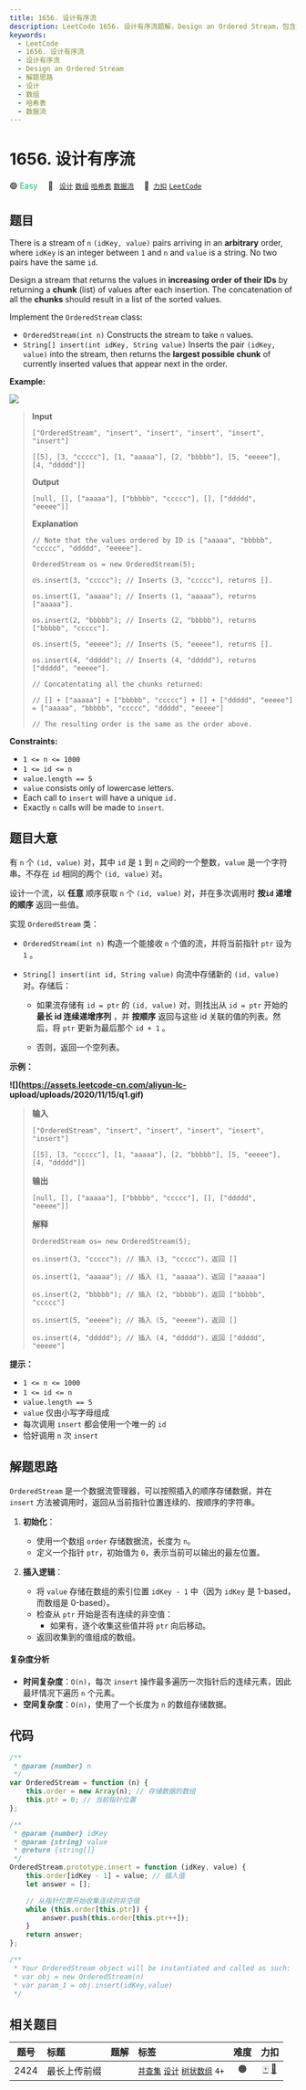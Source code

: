 ```yaml
---
title: 1656. 设计有序流
description: LeetCode 1656. 设计有序流题解，Design an Ordered Stream，包含解题思路、复杂度分析以及完整的 JavaScript 代码实现。
keywords:
  - LeetCode
  - 1656. 设计有序流
  - 设计有序流
  - Design an Ordered Stream
  - 解题思路
  - 设计
  - 数组
  - 哈希表
  - 数据流
---
```


# 1656. 设计有序流

🟢 <font color=#15bd66>Easy</font>&emsp; 🔖&ensp; [`设计`](/tag/design.md) [`数组`](/tag/array.md) [`哈希表`](/tag/hash-table.md) [`数据流`](/tag/data-stream.md)&emsp; 🔗&ensp;[`力扣`](https://leetcode.cn/problems/design-an-ordered-stream) [`LeetCode`](https://leetcode.com/problems/design-an-ordered-stream)

## 题目

There is a stream of `n` `(idKey, value)` pairs arriving in an **arbitrary**
order, where `idKey` is an integer between `1` and `n` and `value` is a
string. No two pairs have the same `id`.

Design a stream that returns the values in **increasing order of their IDs**
by returning a **chunk** (list) of values after each insertion. The
concatenation of all the **chunks** should result in a list of the sorted
values.

Implement the `OrderedStream` class:

- `OrderedStream(int n)` Constructs the stream to take `n` values.
- `String[] insert(int idKey, String value)` Inserts the pair `(idKey, value)` into the stream, then returns the **largest possible chunk** of currently inserted values that appear next in the order.

**Example:**

**![](https://assets.leetcode.com/uploads/2020/11/10/q1.gif)**

> **Input**
>
> `["OrderedStream", "insert", "insert", "insert", "insert", "insert"]`
>
> `[[5], [3, "ccccc"], [1, "aaaaa"], [2, "bbbbb"], [5, "eeeee"], [4, "ddddd"]]`
>
> **Output**
>
> `[null, [], ["aaaaa"], ["bbbbb", "ccccc"], [], ["ddddd", "eeeee"]]`
>
> **Explanation**
>
> ```
> // Note that the values ordered by ID is ["aaaaa", "bbbbb", "ccccc", "ddddd", "eeeee"].
>
> OrderedStream os = new OrderedStream(5);
>
> os.insert(3, "ccccc"); // Inserts (3, "ccccc"), returns [].
>
> os.insert(1, "aaaaa"); // Inserts (1, "aaaaa"), returns ["aaaaa"].
>
> os.insert(2, "bbbbb"); // Inserts (2, "bbbbb"), returns ["bbbbb", "ccccc"].
>
> os.insert(5, "eeeee"); // Inserts (5, "eeeee"), returns [].
>
> os.insert(4, "ddddd"); // Inserts (4, "ddddd"), returns ["ddddd", "eeeee"].
>
> // Concatentating all the chunks returned:
>
> // [] + ["aaaaa"] + ["bbbbb", "ccccc"] + [] + ["ddddd", "eeeee"] = ["aaaaa", "bbbbb", "ccccc", "ddddd", "eeeee"]
>
> // The resulting order is the same as the order above.
> ```

**Constraints:**

- `1 <= n <= 1000`
- `1 <= id <= n`
- `value.length == 5`
- `value` consists only of lowercase letters.
- Each call to `insert` will have a unique `id.`
- Exactly `n` calls will be made to `insert`.

## 题目大意

有 `n` 个 `(id, value)` 对，其中 `id` 是 `1` 到 `n` 之间的一个整数，`value` 是一个字符串。不存在 `id` 相同的两个 `(id, value)` 对。

设计一个流，以 **任意** 顺序获取 `n` 个 `(id, value)` 对，并在多次调用时 **按`id` 递增的顺序** 返回一些值。

实现 `OrderedStream` 类：

- `OrderedStream(int n)` 构造一个能接收 `n` 个值的流，并将当前指针 `ptr` 设为 `1` 。
- `String[] insert(int id, String value)` 向流中存储新的 `(id, value)` 对。存储后：

  - 如果流存储有 `id = ptr` 的 `(id, value)` 对，则找出从 `id = ptr` 开始的 **最长 id 连续递增序列** ，并 **按顺序** 返回与这些 id 关联的值的列表。然后，将 `ptr` 更新为最后那个 `id + 1` 。

  - 否则，返回一个空列表。

**示例：**

**![](https://assets.leetcode-cn.com/aliyun-lc-
upload/uploads/2020/11/15/q1.gif)**

> **输入**
>
> `["OrderedStream", "insert", "insert", "insert", "insert", "insert"]`
>
> `[[5], [3, "ccccc"], [1, "aaaaa"], [2, "bbbbb"], [5, "eeeee"], [4, "ddddd"]]`
>
> **输出**
>
> `[null, [], ["aaaaa"], ["bbbbb", "ccccc"], [], ["ddddd", "eeeee"]]`
>
> **解释**
>
> ```
> OrderedStream os= new OrderedStream(5);
>
> os.insert(3, "ccccc"); // 插入 (3, "ccccc")，返回 []
>
> os.insert(1, "aaaaa"); // 插入 (1, "aaaaa")，返回 ["aaaaa"]
>
> os.insert(2, "bbbbb"); // 插入 (2, "bbbbb")，返回 ["bbbbb", "ccccc"]
>
> os.insert(5, "eeeee"); // 插入 (5, "eeeee")，返回 []
>
> os.insert(4, "ddddd"); // 插入 (4, "ddddd")，返回 ["ddddd", "eeeee"]
> ```

**提示：**

- `1 <= n <= 1000`
- `1 <= id <= n`
- `value.length == 5`
- `value` 仅由小写字母组成
- 每次调用 `insert` 都会使用一个唯一的 `id`
- 恰好调用 `n` 次 `insert`

## 解题思路

`OrderedStream` 是一个数据流管理器，可以按照插入的顺序存储数据，并在 `insert` 方法被调用时，返回从当前指针位置连续的、按顺序的字符串。

1. **初始化**：

   - 使用一个数组 `order` 存储数据流，长度为 `n`。
   - 定义一个指针 `ptr`，初始值为 `0`，表示当前可以输出的最左位置。

2. **插入逻辑**：
   - 将 `value` 存储在数组的索引位置 `idKey - 1` 中（因为 `idKey` 是 1-based，而数组是 0-based）。
   - 检查从 `ptr` 开始是否有连续的非空值：
     - 如果有，逐个收集这些值并将 `ptr` 向后移动。
   - 返回收集到的值组成的数组。

#### 复杂度分析

- **时间复杂度**：`O(n)`，每次 `insert` 操作最多遍历一次指针后的连续元素，因此最坏情况下遍历 `n` 个元素。
- **空间复杂度**：`O(n)`，使用了一个长度为 `n` 的数组存储数据。

## 代码

```javascript
/**
 * @param {number} n
 */
var OrderedStream = function (n) {
	this.order = new Array(n); // 存储数据的数组
	this.ptr = 0; // 当前指针位置
};

/**
 * @param {number} idKey
 * @param {string} value
 * @return {string[]}
 */
OrderedStream.prototype.insert = function (idKey, value) {
	this.order[idKey - 1] = value; // 插入值
	let answer = [];

	// 从指针位置开始收集连续的非空值
	while (this.order[this.ptr]) {
		answer.push(this.order[this.ptr++]);
	}
	return answer;
};

/**
 * Your OrderedStream object will be instantiated and called as such:
 * var obj = new OrderedStream(n)
 * var param_1 = obj.insert(idKey,value)
 */
```

## 相关题目

<!-- prettier-ignore -->
| 题号 | 标题 | 题解 | 标签 | 难度 | 力扣 |
| :------: | :------ | :------: | :------ | :------: | :------: |
| 2424 | 最长上传前缀 |  |  [`并查集`](/tag/union-find.md) [`设计`](/tag/design.md) [`树状数组`](/tag/binary-indexed-tree.md) `4+` | 🟠 | [🀄️](https://leetcode.cn/problems/longest-uploaded-prefix) [🔗](https://leetcode.com/problems/longest-uploaded-prefix) |
